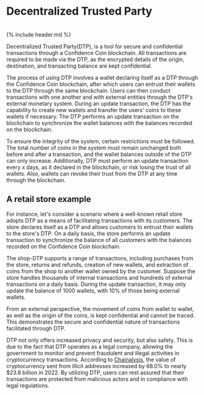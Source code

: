# Decentralized Trusted Party
</br>{% include header.md %}

Decentralized Trusted Party(DTP), is a tool for secure and confidential transactions through a Confidence Coin blockchain. All transactions are required to be made via the DTP, as the encrypted details of the origin, destination, and transacting balance are kept confidential.

The process of using DTP involves a wallet declaring itself as a DTP through the Confidence Coin blockchain, after which users can entrust their wallets to the DTP through the same blockchain. Users can then conduct transactions with one another and with external entities through the DTP's external monetary system. During an update transaction, the DTP has the capability to create new wallets and transfer the users' coins to these wallets if necessary. The DTP performs an update transaction on the blockchain to synchronize the wallet balances with the balances recorded on the blockchain. 

To ensure the integrity of the system, certain restrictions must be followed. The total number of coins in the system must remain unchanged both before and after a transaction, and the wallet balances outside of the DTP can only increase. Additionally, DTP must perform an update transaction every x days, as it declared in the blockchain, or risk losing the trust of all wallets. Also, wallets can revoke their trust from the DTP at any time through the blockchain.

## A retail store example
For instance, let's consider a scenario where a well-known retail store adopts DTP as a means of facilitating transactions with its customers. The store declares itself as a DTP and allows customers to entrust their wallets to the store's DTP. On a daily basis, the store performs an update transaction to synchronize the balance of all customers with the balances recorded on the Confidence Coin blockchain.

The shop-DTP supports a range of transactions, including purchases from the store, returns and refunds, creation of new wallets, and extraction of coins from the shop to another wallet owned by the customer. Suppose the store handles thousands of internal transactions and hundreds of external transactions on a daily basis. During the update transaction, it may only update the balance of 1000 wallets, with 10% of those being external wallets.

From an external perspective, the movement of coins from wallet to wallet, as well as the origin of the coins, is kept confidential and cannot be traced. This demonstrates the secure and confidential nature of transactions facilitated through DTP.

DTP not only offers increased privacy and security, but also safety. This is due to the fact that DTP operates as a legal company, allowing the government to monitor and prevent fraudulent and illegal activities in cryptocurrency transactions. According to [Chainalysis](https://blog.chainalysis.com/reports/crypto-money-laundering-2022/#:~:text=Overall%2C%20illicit%20addresses%20sent%20nearly,funds%20sent%20from%20illicit%20addresses.), the value of cryptocurrency sent from illicit addresses increased by 68.0% to nearly $23.8 billion in 2022. By utilizing DTP, users can rest assured that their transactions are protected from malicious actors and in compliance with legal regulations.
